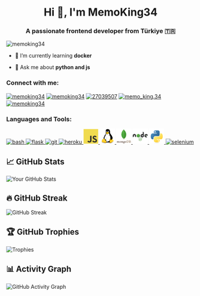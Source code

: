 <h1 align="center">Hi 👋, I'm MemoKing34</h1>
<h3 align="center">A passionate frontend developer from Türkiye 🇹🇷</h3>

<p align="left"> <img src="https://komarev.com/ghpvc/?username=memoking34&label=Profile%20views&color=0e75b6&style=flat" alt="memoking34" /> </p>

- 🌱 I’m currently learning **docker**

- 💬 Ask me about **python and js**

<h3 align="left">Connect with me:</h3>
<p align="left">
<a href="https://codepen.io/memoking34" target="blank"><img align="center" src="https://raw.githubusercontent.com/rahuldkjain/github-profile-readme-generator/master/src/images/icons/Social/codepen.svg" alt="memoking34" height="30" width="40" /></a>
<a href="https://twitter.com/memoking34" target="blank"><img align="center" src="https://raw.githubusercontent.com/rahuldkjain/github-profile-readme-generator/master/src/images/icons/Social/twitter.svg" alt="memoking34" height="30" width="40" /></a>
<a href="https://stackoverflow.com/users/27039507" target="blank"><img align="center" src="https://raw.githubusercontent.com/rahuldkjain/github-profile-readme-generator/master/src/images/icons/Social/stack-overflow.svg" alt="27039507" height="30" width="40" /></a>
<a href="https://instagram.com/memo_king.34" target="blank"><img align="center" src="https://raw.githubusercontent.com/rahuldkjain/github-profile-readme-generator/master/src/images/icons/Social/instagram.svg" alt="memo_king.34" height="30" width="40" /></a>
<a href="https://www.youtube.com/c/memoking34" target="blank"><img align="center" src="https://raw.githubusercontent.com/rahuldkjain/github-profile-readme-generator/master/src/images/icons/Social/youtube.svg" alt="memoking34" height="30" width="40" /></a>
</p>

<h3 align="left">Languages and Tools:</h3>
<p align="left"> <a href="https://www.gnu.org/software/bash/" target="_blank" rel="noreferrer"> <img src="https://www.vectorlogo.zone/logos/gnu_bash/gnu_bash-icon.svg" alt="bash" width="40" height="40"/> </a> <a href="https://flask.palletsprojects.com/" target="_blank" rel="noreferrer"> <img src="https://www.vectorlogo.zone/logos/pocoo_flask/pocoo_flask-icon.svg" alt="flask" width="40" height="40"/> </a> <a href="https://git-scm.com/" target="_blank" rel="noreferrer"> <img src="https://www.vectorlogo.zone/logos/git-scm/git-scm-icon.svg" alt="git" width="40" height="40"/> </a> <a href="https://heroku.com" target="_blank" rel="noreferrer"> <img src="https://www.vectorlogo.zone/logos/heroku/heroku-icon.svg" alt="heroku" width="40" height="40"/> </a> <a href="https://developer.mozilla.org/en-US/docs/Web/JavaScript" target="_blank" rel="noreferrer"> <img src="https://raw.githubusercontent.com/devicons/devicon/master/icons/javascript/javascript-original.svg" alt="javascript" width="40" height="40"/> </a> <a href="https://www.linux.org/" target="_blank" rel="noreferrer"> <img src="https://raw.githubusercontent.com/devicons/devicon/master/icons/linux/linux-original.svg" alt="linux" width="40" height="40"/> </a> <a href="https://www.mongodb.com/" target="_blank" rel="noreferrer"> <img src="https://raw.githubusercontent.com/devicons/devicon/master/icons/mongodb/mongodb-original-wordmark.svg" alt="mongodb" width="40" height="40"/> </a> <a href="https://nodejs.org" target="_blank" rel="noreferrer"> <img src="https://raw.githubusercontent.com/devicons/devicon/master/icons/nodejs/nodejs-original-wordmark.svg" alt="nodejs" width="40" height="40"/> </a> <a href="https://www.python.org" target="_blank" rel="noreferrer"> <img src="https://raw.githubusercontent.com/devicons/devicon/master/icons/python/python-original.svg" alt="python" width="40" height="40"/> </a> <a href="https://www.selenium.dev" target="_blank" rel="noreferrer"> <img src="https://raw.githubusercontent.com/detain/svg-logos/780f25886640cef088af994181646db2f6b1a3f8/svg/selenium-logo.svg" alt="selenium" width="40" height="40"/> </a> </p>


<h2>📈 GitHub Stats</h2>
<p>
    <img src="https://github-readme-stats.vercel.app/api?username=MemoKing34&show_icons=true&theme=radical" alt="Your GitHub Stats" />
</p>

<h2>🔥 GitHub Streak</h2>
<p>
    <img src="https://github-readme-streak-stats.herokuapp.com/?user=MemoKing34" alt="GitHub Streak" />
</p>

<h2>🏆 GitHub Trophies</h2>
<p>
    <img src="https://github-profile-trophy.vercel.app/?username=MemoKing34" alt="Trophies" />
</p>

<h2>📊 Activity Graph</h2>
<p>
    <img src="https://activity-graph.herokuapp.com/graph?username=MemoKing34&theme=react-dark" alt="GitHub Activity Graph" />
</p>